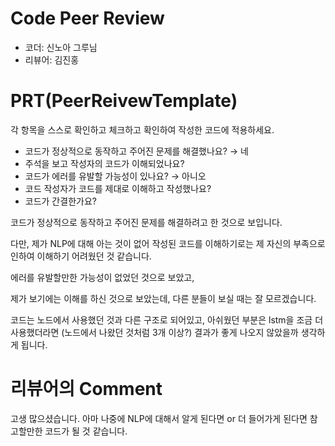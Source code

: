 # Code Peer Review
* 코더: 신노아 그루님
* 리뷰어: 김진홍

# PRT(PeerReivewTemplate)

각 항목을 스스로 확인하고 체크하고 확인하여 작성한 코드에 적용하세요.

* 코드가 정상적으로 동작하고 주어진 문제를 해결했나요? → 네
* 주석을 보고 작성자의 코드가 이해되었나요?
* 코드가 에러를 유발할 가능성이 있나요? → 아니오
* 코드 작성자가 코드를 제대로 이해하고 작성했나요? 
* 코드가 간결한가요?


코드가 정상적으로 동작하고 주어진 문제를 해결하려고 한 것으로 보입니다.

다만, 제가 NLP에 대해 아는 것이 없어 작성된 코드를 이해하기로는 제 자신의 부족으로 인하여 이해하기 어려웠던 것 같습니다.

에러를 유발할만한 가능성이 없었던 것으로 보았고,

제가 보기에는 이해를 하신 것으로 보았는데, 다른 분들이 보실 때는 잘 모르겠습니다.

코드는 노드에서 사용했던 것과 다른 구조로 되어있고, 아쉬웠던 부분은 lstm을 조금 더 사용했더라면 (노드에서 나왔던 것처럼 3개 이상?)
결과가 좋게 나오지 않았을까 생각하게 됩니다.

# 리뷰어의 Comment

고생 많으셨습니다. 아마 나중에 NLP에 대해서 알게 된다면 or 더 들어가게 된다면 참고할만한 코드가 될 것 같습니다.
